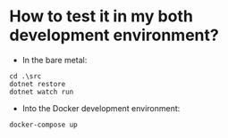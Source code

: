 How to test it in my both development environment?
===

* In the bare metal:
````
cd .\src
dotnet restore
dotnet watch run
````
* Into the Docker development environment:
````    
docker-compose up
````
